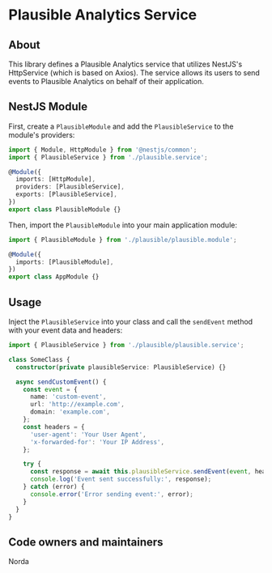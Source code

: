 # Plausible Analytics Service

## About
This library defines a Plausible Analytics service that utilizes NestJS's HttpService (which is based on Axios). The service allows its users to send events to Plausible Analytics on behalf of their application.

## NestJS Module
First, create a `PlausibleModule` and add the `PlausibleService` to the module's providers:

```typescript
import { Module, HttpModule } from '@nestjs/common';
import { PlausibleService } from './plausible.service';

@Module({
  imports: [HttpModule],
  providers: [PlausibleService],
  exports: [PlausibleService],
})
export class PlausibleModule {}
```

Then, import the `PlausibleModule` into your main application module:

```typescript
import { PlausibleModule } from './plausible/plausible.module';

@Module({
  imports: [PlausibleModule],
})
export class AppModule {}
```

## Usage
Inject the `PlausibleService` into your class and call the `sendEvent` method with your event data and headers:

```typescript
import { PlausibleService } from './plausible/plausible.service';

class SomeClass {
  constructor(private plausibleService: PlausibleService) {}

  async sendCustomEvent() {
    const event = {
      name: 'custom-event',
      url: 'http://example.com',
      domain: 'example.com',
    };
    const headers = {
      'user-agent': 'Your User Agent',
      'x-forwarded-for': 'Your IP Address',
    };

    try {
      const response = await this.plausibleService.sendEvent(event, headers);
      console.log('Event sent successfully:', response);
    } catch (error) {
      console.error('Error sending event:', error);
    }
  }
}
```

## Code owners and maintainers
Norda
